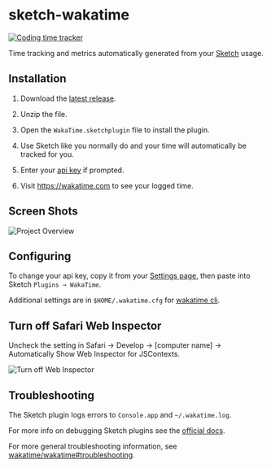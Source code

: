 # sketch-wakatime

[![Coding time tracker](https://wakatime.com/badge/github/wakatime/sketch-wakatime.svg)](https://wakatime.com/badge/github/wakatime/sketch-wakatime)

Time tracking and metrics automatically generated from your [Sketch](http://www.sketchapp.com/) usage.


## Installation


1. Download the [latest release](https://github.com/wakatime/sketch-wakatime/releases/latest).

2. Unzip the file.

3. Open the `WakaTime.sketchplugin` file to install the plugin.

4. Use Sketch like you normally do and your time will automatically be tracked for you.

5. Enter your [api key](https://wakatime.com/settings#apikey) if prompted.

6. Visit <https://wakatime.com> to see your logged time.


## Screen Shots

![Project Overview](https://wakatime.com/static/img/ScreenShots/Screen-Shot-2016-03-21.png)


## Configuring

To change your api key, copy it from your [Settings page](https://wakatime.com/settings#apikey), then paste into Sketch `Plugins → WakaTime`.

Additional settings are in `$HOME/.wakatime.cfg` for [wakatime cli](https://github.com/wakatime/wakatime#configuring).


## Turn off Safari Web Inspector

Uncheck the setting in Safari → Develop → [computer name] → Automatically Show Web Inspector for JSContexts.

![Turn off Web Inspector](./safari-web-inspector.png)


## Troubleshooting

The Sketch plugin logs errors to `Console.app` and `~/.wakatime.log`.

For more info on debugging Sketch plugins see the [official docs](https://developer.sketch.com/plugins/debugging).

For more general troubleshooting information, see [wakatime/wakatime#troubleshooting](https://github.com/wakatime/wakatime#troubleshooting).
